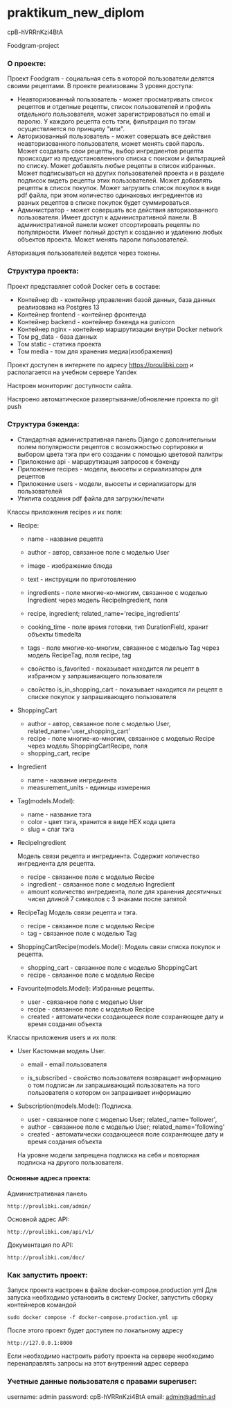 # praktikum_new_diplom

cpB-hVRRnKzi4BtA

Foodgram-project

### О проекте:

Проект Foodgram - социальная сеть в которой пользователи делятся своими рецептами.
В проекте реализованы 3 уровня доступа:
- Неавторизованный пользователь - может просматривать список рецептов и отделные рецепты, список пользователей и профиль отдельного пользователя, может зарегистрироваться по email и паролю. У каждого рецепта есть тэги,  фильтрация по тэгам осуществляется по принципу "или".
- Авторизованный пользователь - может совершать все действия неавторизованного пользователя, может менять свой пароль. Может создавать свои рецепты, выбор ингредиентов рецепта происходит  из предустановленного списка с поиском и фильтрацией по списку. Может добавлять любые рецепты в список избранных. Может подписываться на других пользователей проекта и в разделе подписок видеть рецепты этих пользователей. Может добавлять рецепты в список покупок. Может загрузить список покупок в виде pdf файла, при этом количество одинаковых ингредиентов из разных рецептов в списке покупок будет суммироваться.
- Администратор - может совершать все действия авторизованного пользователя. Имеет доступ к административной панели. В административной панели может отсортировать рецепты по популярности. Имеет полный доступ к созданию и удалению любых объектов проекта. Может менять пароли пользователей.

Авторизация пользователей ведется через токены.

### Структура проекта:
Проект представляет собой Docker сеть в составе:
- Контейнер db - контейнер управления базой данных, база данных реализована на Postgres 13
- Контейнер frontend - контейнер фронтенда
- Контейнер backend - контейнер бэкенда на gunicorn
- Контейнер nginx - контейнер маршрутизации внутри Docker network
- Том pg_data - база данных
- Том static - статика проекта
- Том media - том для хранения медиа(изображения)

Проект доступен в интернете по адресу https://proulibki.com и располагается на учебном сервере Yandex

Настроен мониторинг доступности сайта.

Настроено автоматическое развертывание/обновление проекта по git push

### Структура бэкенда:
- Стандартная административная панель Django с дополнительным полем популярности рецептов с возможностью сортировки и выбором цвета тэга при его создании с помощью цветовой палитры
- Приложение api - маршрутизация запросов к бэкенду
- Приложение recipes - модели, вьюсеты и сериализаторы для рецептов
- Приложение users - модели, вьюсеты и сериализаторы для пользователей
- Утилита создания pdf файла для загрузки/печати


Классы приложения recipes и их поля:
 
- Recipe:
    - name - название рецепта
    - author - автор, связанное поле с моделью User
    - image - изображение блюда
    - text - инструкции по приготовлению
    - ingredients - поле многие-ко-многим, связанное с моделью Ingredient через модель RecipeIngredient, поля
    - recipe, ingredient; related_name='recipe_ingredients'
    - cooking_time - поле время готовки, тип DurationField, хранит объекты timedelta
    - tags - поле многие-ко-многим, связанное с моделью Tag через модель RecipeTag, поля recipe, tag

    - свойство is_favorited - показывает находится ли рецепт в избранном у запрашивающего пользователя
    - свойство is_in_shopping_cart - показывает находится ли рецепт в списке покупок у запрашивающего пользователя

- ShoppingCart

    - author - автор, связанное поле с моделью User, related_name='user_shopping_cart'
    - recipe - поле многие-ко-многим, связанное с моделью Recipe через модель ShoppingCartRecipe, поля
    - shopping_cart, recipe

- Ingredient
    
    - name - название ингредиента
    - measurement_units - единицы измерения

- Tag(models.Model):
   
    - name - название тэга
    - color - цвет тэга, хранится в виде HEX кода цвета
    - slug = слаг тэга

- RecipeIngredient

    Модель связи рецепта и ингредиента.
    Содержит количество ингредиента для рецепта.
    
    - recipe - связанное поле с моделью Recipe
    - ingredient - связанное поле с моделью Ingredient
    - amount количество ингредиента, поле для хранения десятичных чисел длиной 7 символов с 3 знаками после запятой


- RecipeTag
    Модель связи рецепта и тэга.

    - recipe - связанное поле с моделью Recipe
    - tag - связанное поле с моделью Tag


- ShoppingCartRecipe(models.Model):
    Модель связи списка покупок и рецепта.

    - shopping_cart - связанное поле с моделью ShoppingCart
    - recipe - связанное поле с моделью Recipe


- Favourite(models.Model):
    Избранные рецепты.

    - user - связанное поле с моделью User
    - recipe - связанное поле с моделью Recipe
    - created - автоматически создающееся поле сохраняющее дату и время создания объекта

Классы приложения users и их поля:

- User
    Кастомная модель User.

    - email - email пользователя

    - is_subscribed - свойство пользователя возвращает информацию о том подписан ли запрашивающий пользователь на того пользователя о котором он запрашивает информацию

- Subscription(models.Model):
    Подписка.

    - user - связанное поле с моделью User; related_name='follower',
    - author - связанное поле с моделью User; related_name='following'
    - created - автоматически создающееся поле сохраняющее дату и время создания объекта

    На уровне модели запрещена подписка на себя и повторная подписка на другого пользователя.


#### Основные адреса проекта:
Административная панель
```
http://proulibki.com/admin/
```
Основной адрес API:
```
http://proulibki.com/api/v1/
```
Документация по API:
```
http://proulibki.com/doc/
```

### Как запустить проект:
Запуск проекта настроен в файле docker-compose.production.yml
Для запуска необходимо установить в систему Docker, запустить сборку контейнеров командой 

```
sudo docker compose -f docker-compose.production.yml up
```
После этого проект будет доступен по локальному адресу 
```
http://127.0.0.1:8000
```
Если необходимо настроить работу проекта на сервере необходимо перенаправлять запросы на этот внутренний адрес сервера

### Учетные данные пользователя с правами superuser:

username: admin
password: cpB-hVRRnKzi4BtA
email: admin@admin.ad


